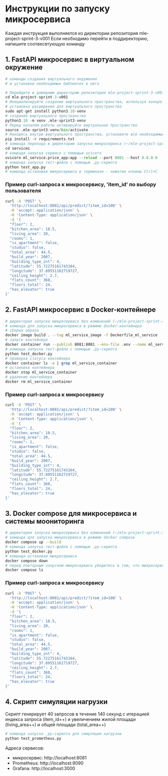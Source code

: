 # Инструкции по запуску микросервиса

Каждая инструкция выполняется из директории репозитория mle-project-sprint-3-v001
Если необходимо перейти в поддиректорию, напишите соотвесвтующую команду

## 1. FastAPI микросервис в виртуальном окружение
```python
# команды создания виртуального окружения
# и установки необходимых библиотек в него

# Перейдите в домашнюю директорию репозитория mle-project-sprint-3-v001:
cd mle-project-sprint-3-v001
# Инициализируйте создание виртуального пространства, используя конкретную версию Python.
# установка расширения для виртуального пространства
sudo apt-get install python3.10-venv
# создание виртуального пространства
python3.10 -m venv .mle-sprint3-venv
# Перед началом работы активируйте виртуальное пространство
source .mle-sprint3-venv/bin/activate
# Находясь внутри виртуального пространства, установите все необходимые библиотеки
pip install -r requirements.txt
# команда перехода в директорию запуска микросервиса (~/mle-project-sprint-3-v001/services)
cd services
# команда запуска сервиса с помощью uvicorn
uvicorn ml_service.price_app:app --reload --port 8081 --host 0.0.0.0
# команда запуска тест-файла с помощью .py-скрипта
python test_app.py
# команда остановки микросервиса в терминале - нажатие клавиш Ctrl+C
```

### Пример curl-запроса к микросервису, 'item_id' по выбору пользователя

```bash
curl -X 'POST' \
  'http://localhost:8081/api/predict/?item_id=100' \
  -H 'accept: application/json' \
  -H 'Content-Type: application/json' \
  -d '{
  "floor": 2,
  "kitchen_area": 10.5,
  "living_area": 20,
  "rooms": 1,
  "is_apartment": false,
  "studio": false,
  "total_area": 44.5,
  "build_year": 2007,
  "building_type_int": 4,
  "latitude": 55.72275161743164,
  "longitude": 37.89551162719727,
  "ceiling_height": 2.7,
  "flats_count": 368,
  "floors_total": 24,
  "has_elevator": true
}'
```


## 2. FastAPI микросервис в Docker-контейнере

```bash
# директория запуска микросервиса без изменений (~/mle-project-sprint-3-v001/services)
# команда для запуска микросервиса в режиме docker-контейнера
# сборка образа
docker image build . --tag ml_service_image -f Dockerfile_ml_service
# запуск контейнера
docker container run --publish 8081:8081 --env-file .env --name ml_service_container ml_service_image
# команда запуска тест-файла с помощью .py-скрипта
python test_docker.py
# проверка статуса контейнера
docker container ls -a | grep ml_service_container
# остановка контейнера
docker stop ml_service_container
# удаление контейнера
docker rm ml_service_container
```

### Пример curl-запроса к микросервису

```bash
curl -X 'POST' \
  'http://localhost:8081/api/predict/?item_id=100' \
  -H 'accept: application/json' \
  -H 'Content-Type: application/json' \
  -d '{
  "floor": 2,
  "kitchen_area": 10.5,
  "living_area": 20,
  "rooms": 1,
  "is_apartment": false,
  "studio": false,
  "total_area": 44.5,
  "build_year": 2007,
  "building_type_int": 4,
  "latitude": 55.72275161743164,
  "longitude": 37.89551162719727,
  "ceiling_height": 2.7,
  "flats_count": 368,
  "floors_total": 24,
  "has_elevator": true
}'
```

## 3. Docker compose для микросервиса и системы моониторинга

```bash
# директория запуска микросервиса без изменений (~/mle-project-sprint-3-v001/services)
# команда для запуска микросервиса в режиме docker compose
docker compose up --build
# команда запуска тест-файла с помощью .py-скрипта
python test_docker.py
# команда остановки микросервиса
docker compose down
# перед повторным запуском микросервиса убедитесь в том, что микросервис остановлен
docker compose ls
```

### Пример curl-запроса к микросервису

```bash
curl -X 'POST' \
  'http://localhost:8081/api/predict/?item_id=100' \
  -H 'accept: application/json' \
  -H 'Content-Type: application/json' \
  -d '{
  "floor": 2,
  "kitchen_area": 10.5,
  "living_area": 20,
  "rooms": 1,
  "is_apartment": false,
  "studio": false,
  "total_area": 44.5,
  "build_year": 2007,
  "building_type_int": 4,
  "latitude": 55.72275161743164,
  "longitude": 37.89551162719727,
  "ceiling_height": 2.7,
  "flats_count": 368,
  "floors_total": 24,
  "has_elevator": true
}'
```

## 4. Скрипт симуляции нагрузки
Скрипт генерирует 40 запросов в течение 140 секунд с итерацией индекса запроса (item_id++) и увеличением жилой площади (living_area++) и общей площади (total_area++)

```bash
# команда запуска .py-скрипта для симуляции нагрузки
python test_prometheus.py
```

Адреса сервисов:
- микросервис: http://localhost:8081
- Prometheus: http://localhost:9090
- Grafana: http://localhost:3000